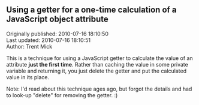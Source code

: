 ## Using a getter for a one-time calculation of a JavaScript object attribute  
Originally published: 2010-07-16 18:10:50  
Last updated: 2010-07-16 18:10:51  
Author: Trent Mick  
  
This is a technique for using a JavaScript getter to calculate the value of an attribute **just the first time**. Rather than caching the value in some private variable and returning it, you just delete the getter and put the calculated value in its place.

Note: I'd read about this technique ages ago, but forgot the details and had to look-up "delete" for removing the getter. :)